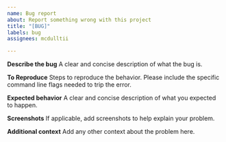 ```yaml
---
name: Bug report
about: Report something wrong with this project
title: "[BUG]"
labels: bug
assignees: mcdulltii

---
```


**Describe the bug**
A clear and concise description of what the bug is.

**To Reproduce**
Steps to reproduce the behavior.  Please include the specific command line flags needed to trip the error.

**Expected behavior**
A clear and concise description of what you expected to happen.

**Screenshots**
If applicable, add screenshots to help explain your problem.

**Additional context**
Add any other context about the problem here.
